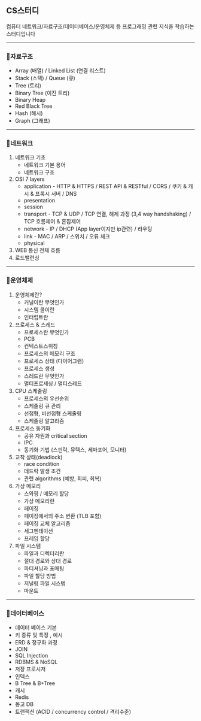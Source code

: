 ## CS스터디
컴퓨터 네트워크/자료구조/데이터베이스/운영체제 등 프로그래밍 관련 지식을 학습하는 스터디입니다

---

### 📌자료구조
- Array (배열) / Linked List (연결 리스트)  
- Stack (스택) / Queue (큐)  
- Tree (트리)  
- Binary Tree (이진 트리)  
- Binary Heap  
- Red Black Tree  
- Hash (해시)  
- Graph (그래프)
---
  
### 📌네트워크
1. 네트워크 기초
    - 네트워크 기본 용어
    - 네트워크 구조
2. OSI 7 layers
    - application - HTTP & HTTPS / REST API & RESTful / CORS / 쿠키 & 캐시 & 프록시 서버 / DNS
    - presentation
    - session
    - transport - TCP & UDP / TCP 연결, 해제 과정 (3,4 way handshaking) / TCP 흐름제어 & 혼잡제어
    - network - IP / DHCP (App layer이지만 ip관련) / 라우팅
    - link - MAC / ARP / 스위치 / 오류 체크 
    - physical
3. WEB 통신 전체 흐름 
4. 로드밸런싱
---
### 📌운영체제
1. 운영체제란? 
    - 커널이란 무엇인가
    - 시스템 콜이란
    - 인터럽트란
2. 프로세스 & 스레드
    - 프로세스란 무엇인가
    - PCB
    - 컨텍스트스위칭
    - 프로세스의 메모리 구조
    - 프로세스 상태 (다이어그램)
    - 프로세스 생성
    - 스레드란 무엇인가
    - 멀티프로세싱 / 멀티스레드
3. CPU 스케줄링
    - 프로세스의 우선순위
    - 스케줄링 큐 관리
    - 선점형, 비선점형 스케줄링
    - 스케줄링 알고리즘
4. 프로세스 동기화
    - 공유 자원과 critical section
    - IPC
    - 동기화 기법 (스핀락, 뮤텍스, 세마포어, 모니터)
5. 교착 상태(deadlock)
    - race condition
    - 데드락 발생 조건
    - 관련 algorithms (예방, 회피, 회복)
6. 가상 메모리
    - 스와핑 / 메모리 할당
    - 가상 메모리란
    - 페이징
    - 페이징에서의 주소 변환 (TLB 포함)
    - 페이징 교체 알고리즘
    - 세그멘테이션
    - 프레임 할당
7. 파일 시스템
    - 파일과 디렉터리란
    - 절대 경로와 상대 경로
    - 파티셔닝과 포매팅
    - 파일 할당 방법
    - 저널링 파일 시스템
    - 마운트
---
### 📌데이터베이스
- 데이터 베이스 기본
- 키 종류 및 특징 , 예시
- ERD & 정규화 과정
- JOIN
- SQL Injection
- RDBMS & NoSQL
- 저장 프로시저
- 인덱스 
- B Tree & B+Tree
- 캐시
- Redis
- 몽고 DB
- 트랜잭션 (ACID / concurrency control / 격리수준)
